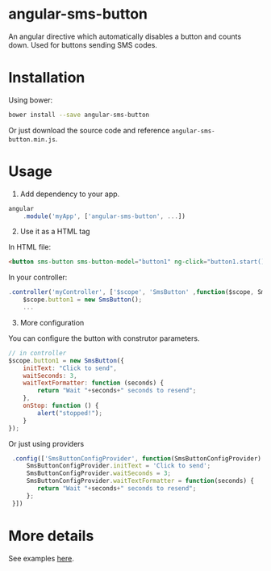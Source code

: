 # angular-sms-button
An angular directive which automatically disables a button and counts down. Used for buttons sending SMS codes.

# Installation
Using bower:
```bash
bower install --save angular-sms-button
```
Or just download the source code and reference `angular-sms-button.min.js`.

# Usage

1. Add dependency to your app.

  ```javascript
  angular
      .module('myApp', ['angular-sms-button', ...])
  
  ```

2. Use it as a HTML tag

  In HTML file:
  ```html
  <button sms-button sms-button-model="button1" ng-click="button1.start()"></button>
  ```
  In your controller:
  ```javascript
  .controller('myController', ['$scope', 'SmsButton' ,function($scope, SmsButton) {
      $scope.button1 = new SmsButton();
      ...
  ```

3. More configuration

  You can configure the button with construtor parameters.
  ```javascript
  // in controller
  $scope.button1 = new SmsButton({
      initText: "Click to send",
      waitSeconds: 3,
      waitTextFormatter: function (seconds) {
          return "Wait "+seconds+" seconds to resend";
      },
      onStop: function () {
          alert("stopped!");
      }
  });
  ```
  Or just using providers
  ```javascript
   .config(['SmsButtonConfigProvider', function(SmsButtonConfigProvider) {
       SmsButtonConfigProvider.initText = 'Click to send';
       SmsButtonConfigProvider.waitSeconds = 3;
       SmsButtonConfigProvider.waitTextFormatter = function(seconds) {
          return "Wait "+seconds+" seconds to resend";
       };
   }])
  ```
  
# More details
See examples [here](http://laohyx.github.io/pages/angular-sms-button/examples/).
